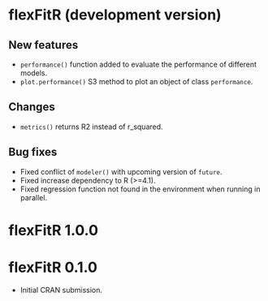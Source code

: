 # flexFitR (development version)

## New features

* `performance()` function added to evaluate the performance of different models.
* `plot.performance()` S3 method to plot an object of class `performance`.

## Changes

* `metrics()` returns R2 instead of r_squared.

## Bug fixes

* Fixed conflict of `modeler()` with upcoming version of `future`.
* Fixed increase dependency to R (>=4.1).
* Fixed regression function not found in the environment when running in parallel.

# flexFitR 1.0.0

# flexFitR 0.1.0

* Initial CRAN submission.

